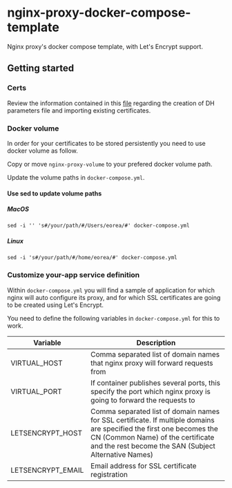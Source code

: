 # nginx-proxy-docker-compose-template

Nginx proxy's docker compose template, with Let's Encrypt support.

## Getting started

### Certs

Review the information contained in this [file](nginx-proxy-volume/certs/README.md) regarding the creation of DH parameters file and importing existing certificates.

### Docker volume

In order for your certificates to be stored persistently you need to use docker volume as follow.

Copy or move `nginx-proxy-volume` to your prefered docker volume path.

Update the volume paths in `docker-compose.yml`.

#### Use sed to update volume paths

##### MacOS

```
sed -i '' 's#/your/path/#/Users/eorea/#' docker-compose.yml
```

##### Linux

```
sed -i 's#/your/path/#/home/eorea/#' docker-compose.yml
```

### Customize your-app service definition

Within `docker-compose.yml` you will find a sample of application for which nginx will auto configure its proxy, and for which SSL certificates are going to be created using Let's Encrypt.

You need to define the following variables in `docker-compose.yml` for this to work.

| Variable | Description |
| --- | --- |
| VIRTUAL_HOST | Comma separated list of domain names that nginx proxy will forward requests from |
| VIRTUAL_PORT | If container publishes several ports, this specify the port which nginx proxy is going to forward the requests to |
| LETSENCRYPT_HOST | Comma separated list of domain names for SSL certificate. If multiple domains are specified the first one becomes the CN (Common Name) of the certificate and the rest become the SAN (Subject Alternative Names) |
| LETSENCRYPT_EMAIL | Email address for SSL certificate registration |

